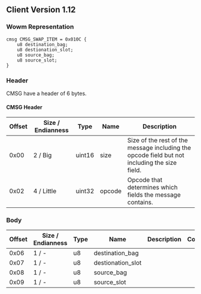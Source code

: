 ## Client Version 1.12

### Wowm Representation
```rust,ignore
cmsg CMSG_SWAP_ITEM = 0x010C {
    u8 destination_bag;
    u8 destionation_slot;
    u8 source_bag;
    u8 source_slot;
}
```
### Header

CMSG have a header of 6 bytes.

#### CMSG Header

| Offset | Size / Endianness | Type   | Name   | Description |
| ------ | ----------------- | ------ | ------ | ----------- |
| 0x00   | 2 / Big           | uint16 | size   | Size of the rest of the message including the opcode field but not including the size field.|
| 0x02   | 4 / Little        | uint32 | opcode | Opcode that determines which fields the message contains.|

### Body

| Offset | Size / Endianness | Type | Name | Description | Comment |
| ------ | ----------------- | ---- | ---- | ----------- | ------- |
| 0x06 | 1 / - | u8 | destination_bag |  |  |
| 0x07 | 1 / - | u8 | destionation_slot |  |  |
| 0x08 | 1 / - | u8 | source_bag |  |  |
| 0x09 | 1 / - | u8 | source_slot |  |  |

